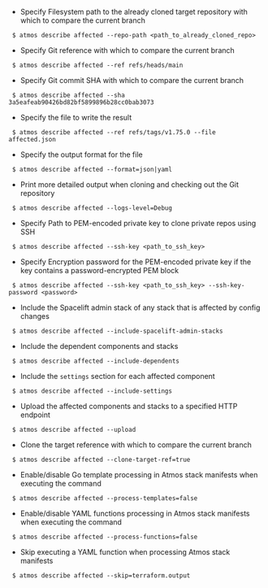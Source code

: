 - Specify Filesystem path to the already cloned target repository with which to compare the current branch

```
 $ atmos describe affected --repo-path <path_to_already_cloned_repo>
```

- Specify Git reference with which to compare the current branch

```
 $ atmos describe affected --ref refs/heads/main
```

- Specify Git commit SHA with which to compare the current branch

```
 $ atmos describe affected --sha 3a5eafeab90426bd82bf5899896b28cc0bab3073
```

- Specify the file to write the result

```
 $ atmos describe affected --ref refs/tags/v1.75.0 --file affected.json
```

- Specify the output format for the file

```
 $ atmos describe affected --format=json|yaml
```

- Print more detailed output when cloning and checking out the Git repository
```
 $ atmos describe affected --logs-level=Debug
```

- Specify Path to PEM-encoded private key to clone private repos using SSH

```
 $ atmos describe affected --ssh-key <path_to_ssh_key>
```

- Specify Encryption password for the PEM-encoded private key if the key contains a password-encrypted PEM block

```
 $ atmos describe affected --ssh-key <path_to_ssh_key> --ssh-key-password <password>
```

- Include the Spacelift admin stack of any stack that is affected by config changes

```
 $ atmos describe affected --include-spacelift-admin-stacks
```

- Include the dependent components and stacks

```
 $ atmos describe affected --include-dependents
```

- Include the `settings` section for each affected component

```
 $ atmos describe affected --include-settings
```

- Upload the affected components and stacks to a specified HTTP endpoint

```
 $ atmos describe affected --upload
```

- Clone the target reference with which to compare the current branch

```
 $ atmos describe affected --clone-target-ref=true
```

- Enable/disable Go template processing in Atmos stack manifests when executing the command

```
 $ atmos describe affected --process-templates=false
```

- Enable/disable YAML functions processing in Atmos stack manifests when executing the command

```
 $ atmos describe affected --process-functions=false
```

- Skip executing a YAML function when processing Atmos stack manifests

```
 $ atmos describe affected --skip=terraform.output
```
